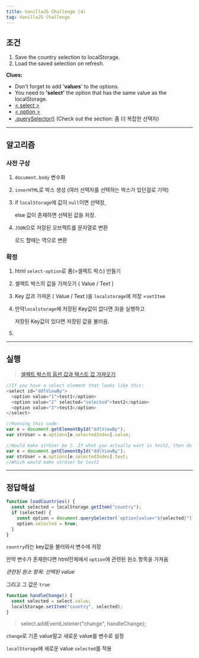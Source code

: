 ```yaml
---
title: VanillaJS Challenge (4)
tag: VanillaJS Challenge
---
```




## 조건

1. Save the country selection to localStorage.
2. Load the saved selection on refresh.

**Clues:**

- Don't forget to add '**values**' to the options.
- You need to **'select'** the option that has the same value as the localStorage.
- [< select >](https://developer.mozilla.org/ko/docs/Web/API/HTMLElement/change_event)
- [< option >](https://developer.mozilla.org/ko/docs/Web/HTML/Element/option)
- [.querySelector()](https://developer.mozilla.org/ko/docs/Web/API/Document/querySelector) (Check out the section: 좀 더 복잡한 선택자)



----

## 알고리즘

### 사전 구상

1. `document.body` 변수화

2. `innerHTML`로 박스 생성 (여러 선택자를 선택하는 박스가 있던걸로 기억)

3. if `localStorage`에 값이 `null`이면 선택창,

   else 값이 존재하면 선택된 값을 저장.

4. `JSON`으로 저장된 오브젝트를 문자열로 변환

   로드 할때는 역으로 변환



### 확정

1. html `select-option`로 폼(=셀렉트 박스) 만들기

2. 셀렉트 박스의 값을 가져오기 ( Value / Text ) 

3. Key 값과 가져온 ( Value / Text )을 `localstorage`에 저장 =`setItem`

4. 만약`localstorage`에 저장된 Key값이 없다면 3)을 실행하고

   저장된 Key값이 있다면 저장된 값을 불러옴.

5. 



---

## 실행

>  [셀렉트 박스의 옵션 값과 텍스트 값 가져오기](https://stackoverflow.com/questions/1085801/get-selected-value-in-dropdown-list-using-javascript)

```js
//If you have a select element that looks like this:
<select id="ddlViewBy">
  <option value="1">test1</option>
  <option value="2" selected="selected">test2</option>
  <option value="3">test3</option>
</select>

//Running this code:
var e = document.getElementById("ddlViewBy");
var strUser = e.options[e.selectedIndex].value;

//Would make strUser be 2. If what you actually want is test2, then do this:
var e = document.getElementById("ddlViewBy");
var strUser = e.options[e.selectedIndex].text;
//Which would make strUser be test2
```



---

## 정답해설

```js
function loadCountries() {
  const selected = localStorage.getItem("country");
  if (selected) {
    const option = document.querySelector(`option[value="${selected}"]`);
    option.selected = true;
  }
}
```

`country`라는 key값을 불러와서 변수에 저장

만약 변수가 존재한다면 html전체에서 `option`에 관련된 원소 항목을 가져옴

_관련된 원소 항목: 선택된 value_

그리고 그 값은 `true`

```js
function handleChange() {
  const selected = select.value;
  localStorage.setItem("country", selected);
}
```

> select.addEventListener("change", handleChange);

`change`로 기존 value말고 새로운 value를 변수로 설정

`localStorage`에 새로운 value `selected`를 적용



